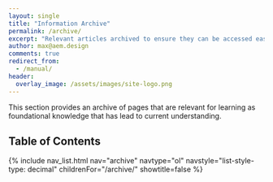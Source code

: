 ```yaml
---
layout: single
title: "Information Archive"
permalink: /archive/
excerpt: "Relevant articles archived to ensure they can be accessed easily."
author: max@aem.design
comments: true
redirect_from:
  - /manual/
header:
  overlay_image: /assets/images/site-logo.png
---
```


This section provides an archive of pages that are relevant for learning as foundational knowledge that has lead to current understanding.

## Table of Contents

{% include nav_list.html nav="archive" navtype="ol" navstyle="list-style-type: decimal" childrenFor="/archive/" showtitle=false %}
